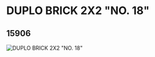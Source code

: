 # DUPLO BRICK 2X2 "NO. 18"
## 15906
![DUPLO BRICK 2X2 "NO. 18"](https://lc-www-live-s.legocdn.com/media/bricks/5/2/6055795.jpg)